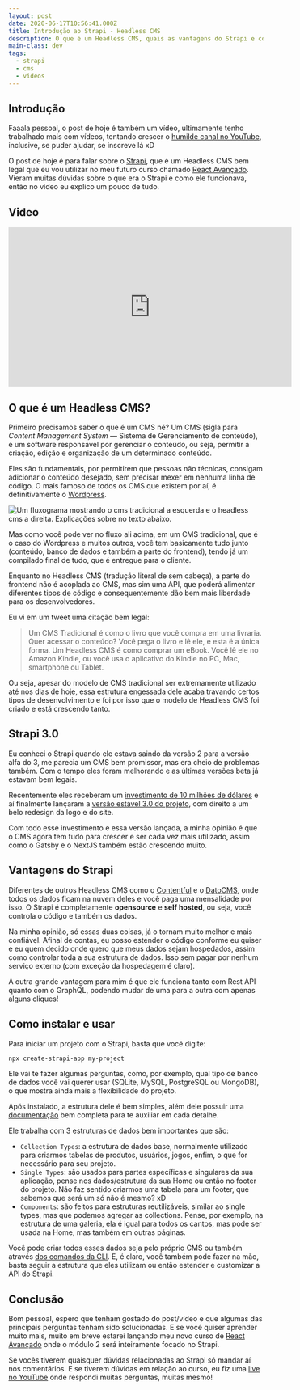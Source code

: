 ```yaml
---
layout: post
date: 2020-06-17T10:56:41.000Z
title: Introdução ao Strapi - Headless CMS
description: O que é um Headless CMS, quais as vantagens do Strapi e como ele funciona.
main-class: dev
tags:
  - strapi
  - cms
  - videos
---
```

## Introdução

Faaala pessoal, o post de hoje é também um vídeo, ultimamente tenho trabalhado mais com vídeos, tentando crescer o [humilde canal no YouTube](https://www.youtube.com/WillianJustenCursos/?sub_confirmation=1), inclusive, se puder ajudar, se inscreve lá xD

O post de hoje é para falar sobre o [Strapi](https://strapi.io/), que é um Headless CMS bem legal que eu vou utilizar no meu futuro curso chamado [React Avançado](https://reactavancado.com.br/). Vieram muitas dúvidas sobre o que era o Strapi e como ele funcionava, então no vídeo eu explico um pouco de tudo.

## Video

<iframe width="560" height="315" src="https://www.youtube.com/embed/L3LWzYOaWMQ" frameborder="0" allow="accelerometer; autoplay; encrypted-media; gyroscope; picture-in-picture" allowfullscreen></iframe>

## O que é um Headless CMS?

Primeiro precisamos saber o que é um CMS né? Um CMS (sigla para *Content Management System* — Sistema de Gerenciamento de conteúdo), é um software responsável por gerenciar o conteúdo, ou seja, permitir a criação, edição e organização de um determinado conteúdo.

Eles são fundamentais, por permitirem que pessoas não técnicas, consigam adicionar o conteúdo desejado, sem precisar mexer em nenhuma linha de código. O mais famoso de todos os CMS que existem por aí, é definitivamente o [Wordpress](https://br.wordpress.org/).

![Um fluxograma mostrando o cms tradicional a esquerda e o headless cms a direita. Explicações sobre no texto abaixo.](/assets/img/traditional-vs-headless-cms.png)

Mas como você pode ver no fluxo ali acima, em um CMS tradicional, que é o caso do Wordpress e muitos outros, você tem basicamente tudo junto (conteúdo, banco de dados e também a parte do frontend), tendo já um compilado final de tudo, que é entregue para o cliente.

Enquanto no Headless CMS (tradução literal de sem cabeça), a parte do frontend não é acoplada ao CMS, mas sim uma API, que poderá alimentar diferentes tipos de código e consequentemente dão bem mais liberdade para os desenvolvedores.

Eu vi em um tweet uma citação bem legal:

> Um CMS Tradicional é como o livro que você compra em uma livraria. Quer acessar o conteúdo? Você pega o livro e lê ele, e esta é a única forma. Um Headless CMS é como comprar um eBook. Você lê ele no Amazon Kindle, ou você usa o aplicativo do Kindle no PC, Mac, smartphone ou Tablet.

Ou seja, apesar do modelo de CMS tradicional ser extremamente utilizado até nos dias de hoje, essa estrutura engessada dele acaba travando certos tipos de desenvolvimento e foi por isso que o modelo de Headless CMS foi criado e está crescendo tanto.

## Strapi 3.0

Eu conheci o Strapi quando ele estava saindo da versão 2 para a versão alfa do 3, me parecia um CMS bem promissor, mas era cheio de problemas também. Com o tempo eles foram melhorando e as últimas versões beta já estavam bem legais.

Recentemente eles receberam um [investimento de 10 milhões de dólares](https://strapi.io/blog/announcing-strapi-10m-series-a-funding) e aí finalmente lançaram a [versão estável 3.0 do projeto](https://strapi.io/blog/strapi-stable-community-edition), com direito a um belo redesign da logo e do site.

Com todo esse investimento e essa versão lançada, a minha opinião é que o CMS agora tem tudo para crescer e ser cada vez mais utilizado, assim como o Gatsby e o NextJS também estão crescendo muito.

## Vantagens do Strapi

Diferentes de outros Headless CMS como o [Contentful](https://www.contentful.com/) e o [DatoCMS](https://www.datocms.com/), onde todos os dados ficam na nuvem deles e você paga uma mensalidade por isso. O Strapi é completamente **opensource** e **self hosted**, ou seja, você controla o código e também os dados.

Na minha opinião, só essas duas coisas, já o tornam muito melhor e mais confiável. Afinal de contas, eu posso estender o código conforme eu quiser e eu quem decido onde quero que meus dados sejam hospedados, assim como controlar toda a sua estrutura de dados. Isso sem pagar por nenhum serviço externo (com exceção da hospedagem é claro).

A outra grande vantagem para mim é que ele funciona tanto com Rest API quanto com o GraphQL, podendo mudar de uma para a outra com apenas alguns cliques!

## Como instalar e usar

Para iniciar um projeto com o Strapi, basta que você digite:

```bash
npx create-strapi-app my-project
```

Ele vai te fazer algumas perguntas, como, por exemplo, qual tipo de banco de dados você vai querer usar (SQLite, MySQL, PostgreSQL ou MongoDB), o que mostra ainda mais a flexibilidade do projeto.

Após instalado, a estrutura dele é bem simples, além dele possuir uma [documentação](https://strapi.io/documentation/v3.x/getting-started/quick-start.html) bem completa para te auxiliar em cada detalhe.

Ele trabalha com 3 estruturas de dados bem importantes que são:

- `Collection Types`: a estrutura de dados base, normalmente utilizado para criarmos tabelas de produtos, usuários, jogos, enfim, o que for necessário para seu projeto.
- `Single Types`: são usados para partes específicas e singulares da sua aplicação, pense nos dados/estrutura da sua Home ou então no footer do projeto. Não faz sentido criarmos uma tabela para um footer, que sabemos que será um só não é mesmo? xD
- `Components`: são feitos para estruturas reutilizáveis, similar ao single types, mas que podemos agregar as collections. Pense, por exemplo, na estrutura de uma galeria, ela é igual para todos os cantos, mas pode ser usada na Home, mas também em outras páginas.

Você pode criar todos esses dados seja pelo próprio CMS ou também através [dos comandos da CLI](https://strapi.io/documentation/v3.x/cli/CLI.html). E, é claro, você também pode fazer na mão, basta seguir a estrutura que eles utilizam ou então estender e customizar a API do Strapi.

## Conclusão

Bom pessoal, espero que tenham gostado do post/vídeo e que algumas das principais perguntas tenham sido solucionadas. E se você quiser aprender muito mais, muito em breve estarei lançando meu novo curso de [React Avançado](https://reactavancado.com.br/) onde o módulo 2 será inteiramente focado no Strapi.

Se vocês tiverem quaisquer dúvidas relacionadas ao Strapi só mandar aí nos comentários. E se tiverem dúvidas em relação ao curso, eu fiz uma [live no YouTube](https://www.youtube.com/watch?v=PNu4ifGq3mU) onde respondi muitas perguntas, muitas mesmo! 